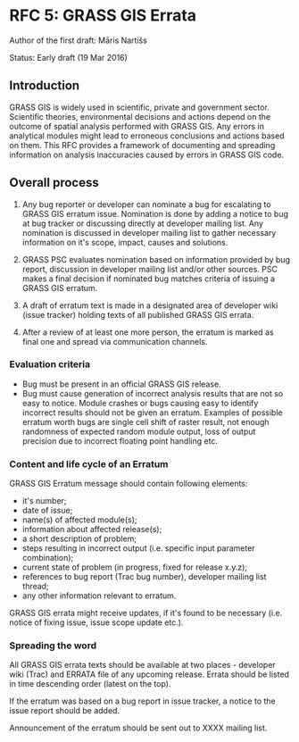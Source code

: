 # RFC 5: GRASS GIS Errata

Author of the first draft: Māris Nartišs

Status: Early draft (19 Mar 2016)

## Introduction

GRASS GIS is widely used in scientific, private and government sector. Scientific theories, environmental decisions and actions depend on the outcome of spatial analysis performed with GRASS GIS. Any errors in analytical modules might lead to erroneous conclusions and actions based on them. This RFC provides a framework of documenting and spreading information on analysis inaccuracies caused by errors in GRASS GIS code.

## Overall process

1. Any bug reporter or developer can nominate a bug for escalating to GRASS GIS erratum issue. Nomination is done by adding a notice to bug at bug tracker or discussing directly at  developer mailing list. Any nomination is discussed in developer mailing list to gather necessary information on it's scope, impact, causes and solutions.

2. GRASS PSC evaluates nomination based on information provided by bug report, discussion in developer mailing list and/or other sources. PSC makes a final decision if nominated bug matches criteria of issuing a GRASS GIS erratum.

3. A draft of erratum text is made in a designated area of developer wiki (issue tracker) holding texts of all published GRASS GIS errata.

4. After a review of at least one more person, the erratum is marked as final one and spread via communication channels.

### Evaluation criteria

 * Bug must be present in an official GRASS GIS release.
 * Bug must cause generation of incorrect analysis results that are not so easy to notice.
Module crashes or bugs causing easy to identify incorrect results should not be given an erratum. Examples of possible erratum worth bugs are single cell shift of raster result, not enough randomness of expected random module output, loss of output precision due to incorrect floating point handling etc.

### Content and life cycle of an Erratum

GRASS GIS Erratum message should contain following elements:
 * it's number;
 * date of issue;
 * name(s) of affected module(s);
 * information about affected release(s);
 * a short description of problem;
 * steps resulting in incorrect output (i.e. specific input parameter combination);
 * current state of problem (in progress, fixed for release x.y.z);
 * references to bug report (Trac bug number), developer mailing list thread;
 * any other information relevant to erratum.

GRASS GIS errata might receive updates, if it's found to be necessary
(i.e. notice of fixing issue, issue scope update etc.).

### Spreading the word

All GRASS GIS errata texts should be available at two places - developer wiki (Trac) and ERRATA file of any upcoming release.
Errata should be listed in time descending order (latest on the top).

If the erratum was based on a bug report in issue tracker, a notice to the issue report should be added.

Announcement of the erratum should be sent out to XXXX mailing list.
